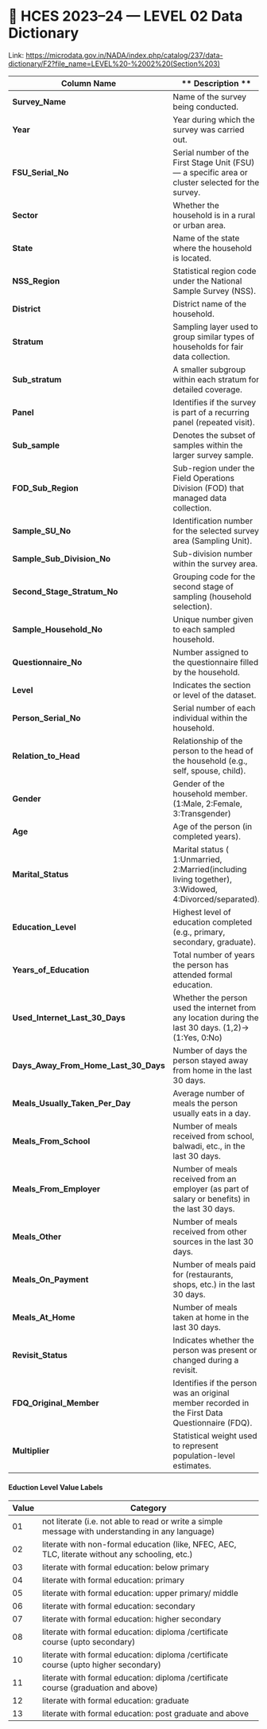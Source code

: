 # 🧾 HCES 2023–24 — LEVEL 02 Data Dictionary

Link: https://microdata.gov.in/NADA/index.php/catalog/237/data-dictionary/F2?file_name=LEVEL%20-%2002%20(Section%203)

| **Column Name**                      | ** Description **                                               |
| ------------------------------------ | ------------------------------------------------------------------------------------------------- |
| **Survey_Name**                      | Name of the survey being conducted.                                                               |
| **Year**                             | Year during which the survey was carried out.                                                     |
| **FSU_Serial_No**                    | Serial number of the First Stage Unit (FSU) — a specific area or cluster selected for the survey. |
| **Sector**                           | Whether the household is in a rural or urban area.                                                |
| **State**                            | Name of the state where the household is located.                                                 |
| **NSS_Region**                       | Statistical region code under the National Sample Survey (NSS).                                   |
| **District**                         | District name of the household.                                                                   |
| **Stratum**                          | Sampling layer used to group similar types of households for fair data collection.                |
| **Sub_stratum**                      | A smaller subgroup within each stratum for detailed coverage.                                     |
| **Panel**                            | Identifies if the survey is part of a recurring panel (repeated visit).                           |
| **Sub_sample**                       | Denotes the subset of samples within the larger survey sample.                                    |
| **FOD_Sub_Region**                   | Sub-region under the Field Operations Division (FOD) that managed data collection.                |
| **Sample_SU_No**                     | Identification number for the selected survey area (Sampling Unit).                               |
| **Sample_Sub_Division_No**           | Sub-division number within the survey area.                                                       |
| **Second_Stage_Stratum_No**          | Grouping code for the second stage of sampling (household selection).                             |
| **Sample_Household_No**              | Unique number given to each sampled household.                                                    |
| **Questionnaire_No**                 | Number assigned to the questionnaire filled by the household.                                     |
| **Level**                            | Indicates the section or level of the dataset.                                                    |
| **Person_Serial_No**                 | Serial number of each individual within the household.                                            |
| **Relation_to_Head**                 | Relationship of the person to the head of the household (e.g., self, spouse, child).              |
| **Gender**                           | Gender of the household member.(1:Male, 2:Female, 3:Transgender)                                                                   |
| **Age**                              | Age of the person (in completed years).                                                           |
| **Marital_Status**                   | Marital status ( 1:Unmarried, 2:Married(including living together), 3:Widowed,  4:Divorced/separated).                                     |
| **Education_Level**                  | Highest level of education completed (e.g., primary, secondary, graduate).                        |
| **Years_of_Education**               | Total number of years the person has attended formal education.                                   |
| **Used_Internet_Last_30_Days**       | Whether the person used the internet from any location during the last 30 days. (1,2)->(1:Yes, 0:No)                  |
| **Days_Away_From_Home_Last_30_Days** | Number of days the person stayed away from home in the last 30 days.                              |
| **Meals_Usually_Taken_Per_Day**      | Average number of meals the person usually eats in a day.                                         |
| **Meals_From_School**                | Number of meals received from school, balwadi, etc., in the last 30 days.                         |
| **Meals_From_Employer**              | Number of meals received from an employer (as part of salary or benefits) in the last 30 days.    |
| **Meals_Other**                      | Number of meals received from other sources in the last 30 days.                                  |
| **Meals_On_Payment**                 | Number of meals paid for (restaurants, shops, etc.) in the last 30 days.                          |
| **Meals_At_Home**                    | Number of meals taken at home in the last 30 days.                                                |
| **Revisit_Status**                   | Indicates whether the person was present or changed during a revisit.                             |
| **FDQ_Original_Member**              | Identifies if the person was an original member recorded in the First Data Questionnaire (FDQ).   |
| **Multiplier**                       | Statistical weight used to represent population-level estimates.                                  |


#### Eduction Level Value Labels
| Value | Category                                                                                          |
| ----- | ------------------------------------------------------------------------------------------------- |
| 01    | not literate (i.e. not able to read or write a simple message with understanding in any language) |
| 02    | literate with non-formal education (like, NFEC, AEC, TLC, literate without any schooling, etc.)   |
| 03    | literate with formal education: below primary                                                     |
| 04    | literate with formal education: primary                                                           |
| 05    | literate with formal education: upper primary/ middle                                             |
| 06    | literate with formal education: secondary                                                         |
| 07    | literate with formal education: higher secondary                                                  |
| 08    | literate with formal education: diploma /certificate course (upto secondary)                      |
| 10    | literate with formal education: diploma /certificate course (upto higher secondary)               |
| 11    | literate with formal education: diploma /certificate course (graduation and above)                |
| 12    | literate with formal education: graduate                                                          |
| 13    | literate with formal education: post graduate and above                                           |
